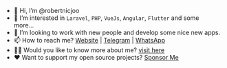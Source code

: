 - 👋 Hi, I’m @robertnicjoo
- 👀 I’m interested in `Laravel`, `PHP`, `VueJs`, `Angular`, `Flutter` and some more...
- 💞️ I’m looking to work with new people and develop some nice new apps.
- 📫 How to reach me? [Website](https://irando.co.id/contact-us) | [Telegram](https://t.me/cvirandoOfficial) | [WhatsApp](https://wa.me/628111026606)
- 🙋🏻 Would you like to know more about me? [visit here](https://robertnicjoo.vercel.app)
- ♥️ Want to support my open source projects? [Sponsor Me](https://github.com/sponsors/robertnicjoo)

<!---
robertnicjoo/robertnicjoo is a ✨ special ✨ repository because its `README.md` (this file) appears on your GitHub profile.
You can click the Preview link to take a look at your changes.
--->
